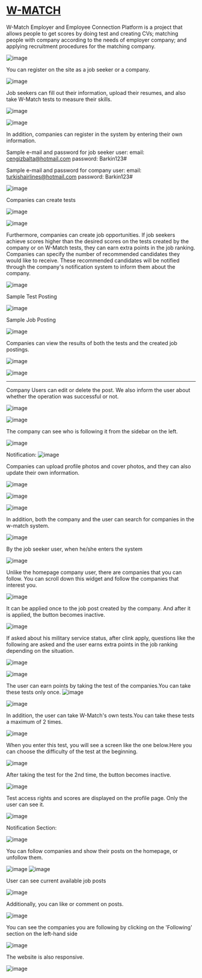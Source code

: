 # [W-MATCH](https://w-match.vercel.app)

W-Match Employer and Employee Connection Platform is a project that allows people to get scores by doing test and creating CVs; matching people with company according to the needs of employer company; and applying recruitment procedures for the matching company.

![image](https://github.com/barkinkoroglu/W-Match/assets/54675420/c2623b76-dc4d-4fb4-a5f8-31a933cef309)

You can register on the site as a job seeker or a company.

![image](https://github.com/barkinkoroglu/W-Match/assets/54675420/40c72d5d-37b3-48cc-8952-ae1a49c14cce)

Job seekers can fill out their information, upload their resumes, and also take W-Match tests to measure their skills.

![image](https://github.com/barkinkoroglu/W-Match/assets/54675420/07cc4dab-0ec3-4b0c-8dc7-781aea5c7905)

![image](https://github.com/barkinkoroglu/W-Match/assets/54675420/3e41b394-a8d2-47ad-94b9-809649ceaf84)

In addition, companies can register in the system by entering their own information.

Sample e-mail and password for job seeker user:
email: cengizbalta@hotmail.com
password: Barkin123#

Sample e-mail and password for company user:
email: turkishairlines@hotmail.com
password: Barkin123#

![image](https://github.com/barkinkoroglu/W-Match/assets/54675420/340586ce-9c02-4823-9399-0fd6668c56c7)

Companies can create tests

![image](https://github.com/barkinkoroglu/W-Match/assets/54675420/49ce75c6-512a-4310-a1dd-c735120e092e)

![image](https://github.com/barkinkoroglu/W-Match/assets/54675420/edeea715-fdc2-48e5-9510-e18101cb964c)

Furthermore, companies can create job opportunities. If job seekers achieve scores higher than the desired scores on the tests created by the company or on W-Match tests, they can earn extra points in the job ranking. Companies can specify the number of recommended candidates they would like to receive. These recommended candidates will be notified through the company's notification system to inform them about the company.

![image](https://github.com/barkinkoroglu/W-Match/assets/54675420/da63de9e-b6da-495b-9636-502b38d0a0db)

Sample Test Posting 

![image](https://github.com/barkinkoroglu/W-Match/assets/54675420/e44f844d-8d5e-4733-83c4-1986380b13af)

Sample Job Posting

![image](https://github.com/barkinkoroglu/W-Match/assets/54675420/d2fb4f78-f7e9-4fbc-be4a-ed3ac90de7b7)

Companies can view the results of both the tests and the created job postings.

![image](https://github.com/barkinkoroglu/W-Match/assets/54675420/3a3a3660-6314-46f7-b532-e4e5ebe72cee)

![image](https://github.com/barkinkoroglu/W-Match/assets/54675420/7321b904-2903-4030-b3a4-e832cd8799b7)

--------

Company Users can edit or delete the post. We also inform the user about whether the operation was successful or not.

![image](https://github.com/barkinkoroglu/W-Match/assets/54675420/4e53066c-93a7-4a82-a149-fe5b2c582caf)

![image](https://github.com/barkinkoroglu/W-Match/assets/54675420/0363804f-c4f2-4dec-9ff3-fcc323c483b4)

The company can see who is following it from the sidebar on the left.

![image](https://github.com/barkinkoroglu/W-Match/assets/54675420/092bd35a-9266-4dfa-991b-1f0913cce0bc)

Notification:
![image](https://github.com/barkinkoroglu/W-Match/assets/54675420/78414f41-4d6c-477d-8203-dd3d96a11946)

Companies can upload profile photos and cover photos, and they can also update their own information.

![image](https://github.com/barkinkoroglu/W-Match/assets/54675420/71632a36-7832-4ef4-bcd5-173dcbd867de)

![image](https://github.com/barkinkoroglu/W-Match/assets/54675420/10b796ee-9959-406a-a518-a3b17a6bc768)

![image](https://github.com/barkinkoroglu/W-Match/assets/54675420/8d61a284-4336-4e75-8d4c-1725be30e34b)

In addition, both the company and the user can search for companies in the w-match system.

![image](https://github.com/barkinkoroglu/W-Match/assets/54675420/ae7ea972-6b42-45db-920a-274b4deb6857)

By the job seeker user, when he/she enters the system

![image](https://github.com/barkinkoroglu/W-Match/assets/54675420/a5a13097-e4c2-445d-b796-4411d168772f)

Unlike the homepage company user, there are companies that you can follow. You can scroll down this widget and follow the companies that interest you.

![image](https://github.com/barkinkoroglu/W-Match/assets/54675420/db10dd54-5aec-4401-91e4-a9c2066fb69e)

It can be applied once to the job post created by the company. And after it is applied, the button becomes inactive.

![image](https://github.com/barkinkoroglu/W-Match/assets/54675420/dc65cb57-3c7b-4bd7-b342-b3b72f76a133)

If asked about his military service status, after clink  apply, questions like the following are asked and the user earns extra points in the job ranking depending on the situation.

![image](https://github.com/barkinkoroglu/W-Match/assets/54675420/4f7548d5-4751-4634-899e-5a5a14319768)

![image](https://github.com/barkinkoroglu/W-Match/assets/54675420/2e3858a3-0e2d-4926-91cf-ff9bd4682ecd)

The user can earn points by taking the test of the companies.You can take these tests only once.
![image](https://github.com/barkinkoroglu/W-Match/assets/54675420/082e827a-0258-47f2-aa6d-79090e9a5ec3)

![image](https://github.com/barkinkoroglu/W-Match/assets/54675420/379af1a2-7bbe-49f0-be32-a65a5c54eb5e)

In addition, the user can take W-Match's own tests.You can take these tests a maximum of 2 times.

![image](https://github.com/barkinkoroglu/W-Match/assets/54675420/235eab4a-aa40-40f9-aa4c-349cb0fb23c6)

When you enter this test, you will see a screen like the one below.Here you can choose the difficulty of the test at the beginning.

![image](https://github.com/barkinkoroglu/W-Match/assets/54675420/2d7e7c42-34fb-4003-b0f8-1364a0b866ef)

After taking the test for the 2nd time, the button becomes inactive.

![image](https://github.com/barkinkoroglu/W-Match/assets/54675420/f0130df3-e469-48e4-8c30-a6b420e6ebfa)

Test access rights and scores are displayed on the profile page. Only the user can see it.

![image](https://github.com/barkinkoroglu/W-Match/assets/54675420/04cb4335-6485-4321-b5ca-13f46024e9e5)

Notification Section:

![image](https://github.com/barkinkoroglu/W-Match/assets/54675420/17d72506-4f4f-45af-b5ac-5a58099035e3)

You can follow companies and show their posts on the homepage, or unfollow them.

![image](https://github.com/barkinkoroglu/W-Match/assets/54675420/1c64a7fa-564a-493d-bb36-dfe798771eaf)
![image](https://github.com/barkinkoroglu/W-Match/assets/54675420/3fca445f-01a4-45c0-9d49-07be1090abee)

User can see current available job posts

![image](https://github.com/barkinkoroglu/W-Match/assets/54675420/7ae69d0c-19ba-4788-804c-f98042de6cca)

Additionally, you can like or comment on posts.

![image](https://github.com/barkinkoroglu/W-Match/assets/54675420/2f21d9cc-ee4b-4d85-a2a0-122f0d61a41a)

You can see the companies you are following by clicking on the 'Following' section on the left-hand side

![image](https://github.com/barkinkoroglu/W-Match/assets/54675420/c2068fb1-233c-4a92-ac6a-1afe4120822e)

The website is also responsive.

![image](https://github.com/barkinkoroglu/W-Match/assets/54675420/7fc74c06-982e-4539-8b7c-79083a3c6ab9)



